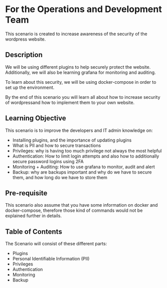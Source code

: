 # For the Operations and Development Team

This scenario is created to increase awareness of the security of the wordpress website.

## Description

We will be using different plugins to help securely protect the website. Additionally, we will also be learning grafana for monitoring and auditing.

To learn about this security, we will be using docker-compose in order to set up the environment.

By the end of this scenario you will learn all about how to increase security of wordpressand how to implement them to your own website.

## Learning Objective

This scenario is to improve the developers and IT admin knowledge on:
- Installing plugins, and the importance of updating plugins
- What is PII and how to secure transactions
- Privileges: why is having too much privilege not always the most helpful
- Authentication: How to limit login attempts and also how to additionally secure password logins using 2FA
- Monitoring + Auditing: How to use grafana to monitor, audit and alert
- Backup: why are backups important and why do we have to secure them, and how long do we have to store them

## Pre-requisite

This scenario also assume that you have some information on docker and docker-compose, therefore those kind of commands would not be explained further in details.

## Table of Contents

The Scenario will consist of these different parts:

- Plugins
- Personal Identifiable Information (PII)
- Privileges
- Authentication
- Monitoring
- Backup


